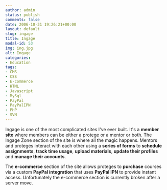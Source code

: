 ```yaml
---
author: admin
status: publish
comments: false
date: 2006-10-31 19:26:21+00:00
layout: default
slug: ingage
title: Ingage
modal-id: 53
img: ing.jpg
alt: Ingage
categories:
- Education
tags:
- CMS
- CSS
- E-commerce
- HTML
- Javascript
- MySql
- PayPal
- PayPalIPN
- PHP
- SVN
---
```

Ingage is one of the most complicated sites I've ever built. It's a **member site** where members can be either a protege or a mentor or both. The Ingage Zone section of the site is where all the magic happens. Mentors and proteges interact with each other using a **series of forms** to **schedule assignments**, **track time usage**, **upload materials**, **update their profiles** and **manage their accounts**.

The **e-commerce** section of the site allows proteges to **purchase** courses via a custom **PayPal integration** that uses **PayPal IPN** to provide instant access. Unfortunately the e-commerce section is currently broken after a server move.
